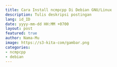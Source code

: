 ```yaml
---
title: Cara Install ncmpcpp Di Debian GNU/Linux
description: Tulis deskripsi postingan
lang: id_ID
date: yyyy-mm-dd HH:MM +0700
layout: post
featured: true
author: Nama-Mu
image: https://s3-kita-com/gambar.png
categories:
- ncmpcpp
- debian
---
```

